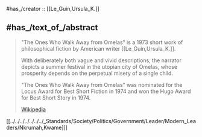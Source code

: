 ﻿---
aliases:
- "Ones Who walk away from Omelas"
---

#has_/creator :: [[Le_Guin,Ursula_K.]] 

## #has_/text_of_/abstract 

> "The Ones Who Walk Away from Omelas" is a 1973 short work of philosophical fiction 
> by American writer [[Le_Guin,Ursula_K.]]. 
> 
> With deliberately both vague and vivid descriptions, 
> the narrator depicts a summer festival in the utopian city of Omelas, 
> whose prosperity depends on the perpetual misery of a single child. 
> 
> "The Ones Who Walk Away from Omelas" 
> was nominated for the Locus Award for Best Short Fiction in 1974 and 
> won the Hugo Award for Best Short Story in 1974.
>
> [Wikipedia](https://en.wikipedia.org/wiki/The%20Ones%20Who%20Walk%20Away%20from%20Omelas) 


[[../../../../../../../_Standards/Society/Politics/Government/Leader/Modern_Leaders/Nkrumah,Kwame]]] 


